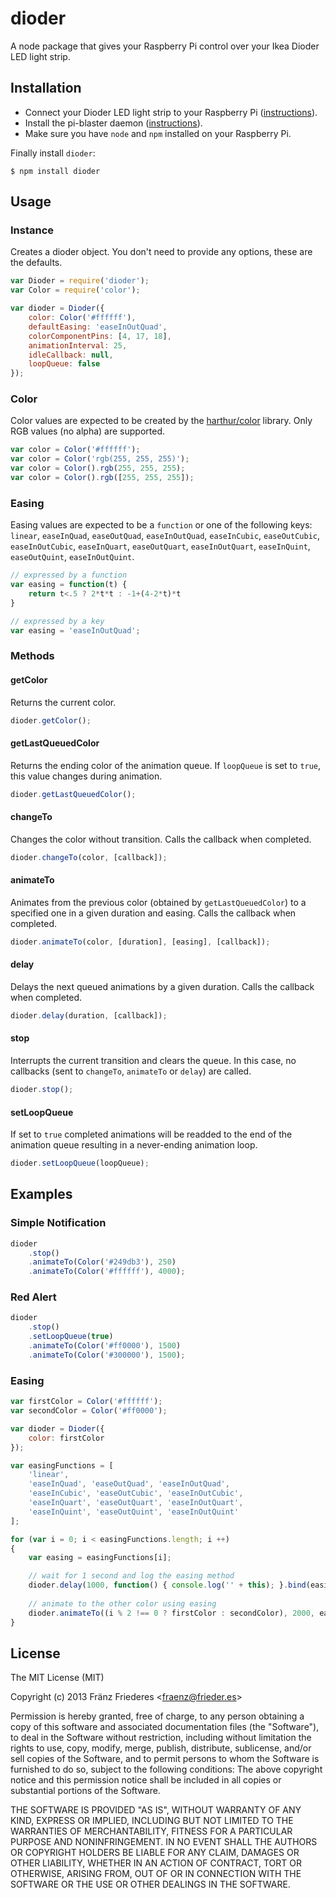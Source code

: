 dioder
======

A node package that gives your Raspberry Pi control over your Ikea Dioder LED light strip.

## Installation

- Connect your Dioder LED light strip to your Raspberry Pi ([instructions](http://krizzblog.de/2013/12/the-pidioder/)).
- Install the pi-blaster daemon ([instructions](https://github.com/sarfata/pi-blaster)).
- Make sure you have `node` and `npm` installed on your Raspberry Pi.

Finally install `dioder`:

    $ npm install dioder


## Usage

### Instance

Creates a dioder object. You don't need to provide any options, these are the defaults.

```javascript
var Dioder = require('dioder');
var Color = require('color');

var dioder = Dioder({
    color: Color('#ffffff'),
    defaultEasing: 'easeInOutQuad',
    colorComponentPins: [4, 17, 18],
    animationInterval: 25,
    idleCallback: null,
    loopQueue: false
});
```

### Color

Color values are expected to be created by the [harthur/color](https://github.com/harthur/color) library. Only RGB values (no alpha) are supported.

```javascript
var color = Color('#ffffff');
var color = Color('rgb(255, 255, 255)');
var color = Color().rgb(255, 255, 255);
var color = Color().rgb([255, 255, 255]);
```


### Easing

Easing values are expected to be a `function` or one of the following keys: `linear`, `easeInQuad`, `easeOutQuad`, `easeInOutQuad`, `easeInCubic`, `easeOutCubic`, `easeInOutCubic`, `easeInQuart`, `easeOutQuart`, `easeInOutQuart`, `easeInQuint`, `easeOutQuint`, `easeInOutQuint`.

```javascript
// expressed by a function
var easing = function(t) {
    return t<.5 ? 2*t*t : -1+(4-2*t)*t
}

// expressed by a key
var easing = 'easeInOutQuad';
```


### Methods

#### getColor

Returns the current color.

```javascript
dioder.getColor();
```

#### getLastQueuedColor

Returns the ending color of the animation queue. If `loopQueue` is set to `true`, this value changes during animation.

```javascript
dioder.getLastQueuedColor();
```

#### changeTo

Changes the color without transition. Calls the callback when completed.

```javascript
dioder.changeTo(color, [callback]);
```

#### animateTo

Animates from the previous color (obtained by `getLastQueuedColor`) to a specified one in a given duration and easing. Calls the callback when completed.

```javascript
dioder.animateTo(color, [duration], [easing], [callback]);
```

#### delay

Delays the next queued animations by a given duration. Calls the callback when completed.

```javascript
dioder.delay(duration, [callback]);
```

#### stop

Interrupts the current transition and clears the queue. In this case, no callbacks (sent to `changeTo`, `animateTo` or `delay`) are called.

```javascript
dioder.stop();
```

#### setLoopQueue

If set to `true` completed animations will be readded to the end of the animation queue resulting in a never-ending animation loop.

```javascript
dioder.setLoopQueue(loopQueue);
```

## Examples

### Simple Notification

```javascript
dioder
    .stop()
    .animateTo(Color('#249db3'), 250)
    .animateTo(Color('#ffffff'), 4000);
```

### Red Alert

```javascript
dioder
    .stop()
    .setLoopQueue(true)
    .animateTo(Color('#ff0000'), 1500)
    .animateTo(Color('#300000'), 1500);
```

### Easing

```javascript
var firstColor = Color('#ffffff');
var secondColor = Color('#ff0000');

var dioder = Dioder({
    color: firstColor
});

var easingFunctions = [
    'linear',
    'easeInQuad', 'easeOutQuad', 'easeInOutQuad',
    'easeInCubic', 'easeOutCubic', 'easeInOutCubic',
    'easeInQuart', 'easeOutQuart', 'easeInOutQuart',
    'easeInQuint', 'easeOutQuint', 'easeInOutQuint'
];

for (var i = 0; i < easingFunctions.length; i ++)
{
    var easing = easingFunctions[i];

    // wait for 1 second and log the easing method
    dioder.delay(1000, function() { console.log('' + this); }.bind(easing));
    
    // animate to the other color using easing
    dioder.animateTo((i % 2 !== 0 ? firstColor : secondColor), 2000, easing);
}
```


## License

The MIT License (MIT)

Copyright (c) 2013 Fränz Friederes <[fraenz@frieder.es](mailto:fraenz@frieder.es)>

Permission is hereby granted, free of charge, to any person obtaining a copy of this software and associated documentation files (the "Software"), to deal in the Software without restriction, including without limitation the rights to use, copy, modify, merge, publish, distribute, sublicense, and/or sell copies of the Software, and to permit persons to whom the Software is furnished to do so, subject to the following conditions:
The above copyright notice and this permission notice shall be included in all copies or substantial portions of the Software.

THE SOFTWARE IS PROVIDED "AS IS", WITHOUT WARRANTY OF ANY KIND, EXPRESS OR IMPLIED, INCLUDING BUT NOT LIMITED TO THE WARRANTIES OF MERCHANTABILITY, FITNESS FOR A PARTICULAR PURPOSE AND NONINFRINGEMENT. IN NO EVENT SHALL THE AUTHORS OR COPYRIGHT HOLDERS BE LIABLE FOR ANY CLAIM, DAMAGES OR OTHER LIABILITY, WHETHER IN AN ACTION OF CONTRACT, TORT OR OTHERWISE, ARISING FROM, OUT OF OR IN CONNECTION WITH THE SOFTWARE OR THE USE OR OTHER DEALINGS IN THE SOFTWARE.
